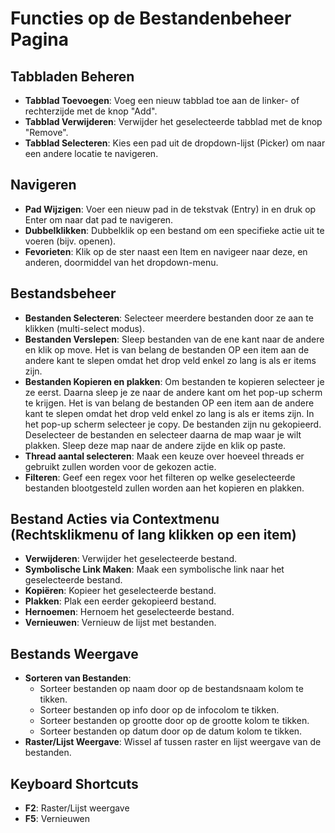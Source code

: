 # Functies op de Bestandenbeheer Pagina

## Tabbladen Beheren
- **Tabblad Toevoegen**: Voeg een nieuw tabblad toe aan de linker- of rechterzijde met de knop "Add".
- **Tabblad Verwijderen**: Verwijder het geselecteerde tabblad met de knop "Remove".
- **Tabblad Selecteren**: Kies een pad uit de dropdown-lijst (Picker) om naar een andere locatie te navigeren.

## Navigeren
- **Pad Wijzigen**: Voer een nieuw pad in de tekstvak (Entry) in en druk op Enter om naar dat pad te navigeren.
- **Dubbelklikken**: Dubbelklik op een bestand om een specifieke actie uit te voeren (bijv. openen).
- **Fevorieten**: Klik op de ster naast een Item en navigeer naar deze, en anderen, doormiddel van het dropdown-menu.

## Bestandsbeheer
- **Bestanden Selecteren**: Selecteer meerdere bestanden door ze aan te klikken (multi-select modus).
- **Bestanden Verslepen**: Sleep bestanden van de ene kant naar de andere en klik op move. Het is van belang de bestanden OP een item aan de andere kant te slepen omdat het drop veld enkel zo lang is als er items zijn.
- **Bestanden Kopieren en plakken**: Om bestanden te kopieren selecteer je ze eerst. Daarna sleep je ze naar de andere kant om het pop-up scherm te krijgen. Het is van belang de bestanden OP een item aan de andere kant te slepen omdat het drop veld enkel zo lang is als er items zijn. In het pop-up scherm selecteer je copy. De bestanden zijn nu gekopieerd. Deselecteer de bestanden en selecteer daarna de map waar je wilt plakken. Sleep deze map naar de andere zijde en klik op paste.
- **Thread aantal selecteren**: Maak een keuze over hoeveel threads er gebruikt zullen worden voor de gekozen actie.
- **Filteren**: Geef een regex voor het filteren op welke geselecteerde bestanden blootgesteld zullen worden aan het kopieren en plakken.

## Bestand Acties via Contextmenu (Rechtsklikmenu of lang klikken op een item)
- **Verwijderen**: Verwijder het geselecteerde bestand.
- **Symbolische Link Maken**: Maak een symbolische link naar het geselecteerde bestand.
- **Kopiëren**: Kopieer het geselecteerde bestand.
- **Plakken**: Plak een eerder gekopieerd bestand.
- **Hernoemen**: Hernoem het geselecteerde bestand.
- **Vernieuwen**: Vernieuw de lijst met bestanden.

## Bestands Weergave
- **Sorteren van Bestanden**:
  - Sorteer bestanden op naam door op de bestandsnaam kolom te tikken.
  - Sorteer bestanden op info door op de infocolom te tikken.
  - Sorteer bestanden op grootte door op de grootte kolom te tikken.
  - Sorteer bestanden op datum door op de datum kolom te tikken.
- **Raster/Lijst Weergave**: Wissel af tussen raster en lijst weergave van de bestanden.

## Keyboard Shortcuts
- **F2**: Raster/Lijst weergave
- **F5**: Vernieuwen


